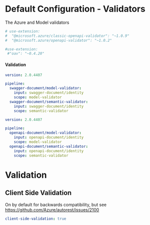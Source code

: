 # Default Configuration - Validators

The Azure and Model validators


``` yaml $(azure-validator)
# use-extension:
#  "@microsoft.azure/classic-openapi-validator": "~1.0.9"
#  "@microsoft.azure/openapi-validator": "~1.0.2"
```

``` yaml $(model-validator)
#use-extension:
 #"oav": "~0.4.20"
```


#### Validation

``` yaml
version: 2.0.4407

pipeline:
  swagger-document/model-validator:
    input: swagger-document/identity
    scope: model-validator
  swagger-document/semantic-validator:
    input: swagger-document/identity
    scope: semantic-validator
```

``` yaml $(notnow)
version: 2.0.4407

pipeline:
  openapi-document/model-validator:
    input: openapi-document/identity
    scope: model-validator
  openapi-document/semantic-validator:
    input: openapi-document/identity
    scope: semantic-validator
```

# Validation

## Client Side Validation

On by default for backwards compatibility, but see https://github.com/Azure/autorest/issues/2100

``` yaml
client-side-validation: true
```
